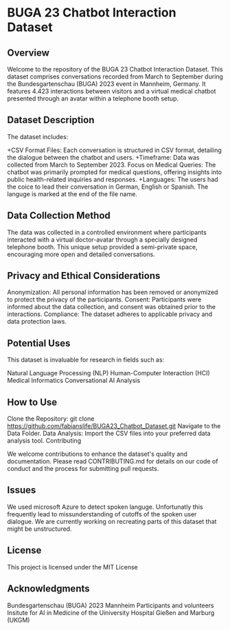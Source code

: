 # **BUGA 23 Chatbot Interaction Dataset**

## **Overview**

Welcome to the repository of the BUGA 23 Chatbot Interaction Dataset. This dataset comprises conversations recorded from March to September during the Bundesgartenschau (BUGA) 2023 event in Mannheim, Germany. It features 4.423 interactions between visitors and a virtual medical chatbot presented through an avatar within a telephone booth setup.

## **Dataset Description**

The dataset includes:

+CSV Format Files: Each conversation is structured in CSV format, detailing the dialogue between the chatbot and users.
+Timeframe: Data was collected from March to September 2023.
Focus on Medical Queries: The chatbot was primarily prompted for medical questions, offering insights into public health-related inquiries and responses.
+Languages: The users had the coice to lead their conversation in German, English or Spanish. The languge is marked at the end of the file name.

## **Data Collection Method**

The data was collected in a controlled environment where participants interacted with a virtual doctor-avatar through a specially designed telephone booth. This unique setup provided a semi-private space, encouraging more open and detailed conversations.

## **Privacy and Ethical Considerations**

Anonymization: All personal information has been removed or anonymized to protect the privacy of the participants.
Consent: Participants were informed about the data collection, and consent was obtained prior to the interactions.
Compliance: The dataset adheres to applicable privacy and data protection laws.

## **Potential Uses**

This dataset is invaluable for research in fields such as:

Natural Language Processing (NLP)
Human-Computer Interaction (HCI)
Medical Informatics
Conversational AI Analysis

## **How to Use**

Clone the Repository: git clone https://github.com/fabianslife/BUGA23_Chatbot_Dataset.git
Navigate to the Data Folder.
Data Analysis: Import the CSV files into your preferred data analysis tool.
Contributing

We welcome contributions to enhance the dataset's quality and documentation. Please read CONTRIBUTING.md for details on our code of conduct and the process for submitting pull requests.

## **Issues**

We used microsoft Azure to detect spoken languge. Unfortunatly this frequently lead to missunderstanding of cutoffs of the spoken user dialogue. We are currently working on recreating parts of this dataset that might be unstructured. 

## **License**

This project is licensed under the MIT License 

## **Acknowledgments**

Bundesgartenschau (BUGA) 2023 Mannheim
Participants and volunteers
Insitute for AI in Medicine of the Uiniversity Hospital Gießen and Marburg (UKGM)
